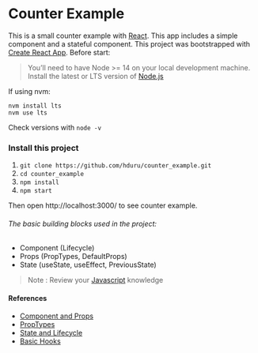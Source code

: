 
# Counter Example

This is a small counter example with [React](https://reactjs.org/). This app includes a simple component and a stateful component. This project was bootstrapped with [Create React App](https://github.com/facebook/create-react-app). Before start:

> You’ll need to have Node >= 14 on your local development machine. Install the latest or LTS version of [Node.js](https://nodejs.org/en/download/)

If using nvm:

```
nvm install lts
nvm use lts
```
Check versions with `node -v`

### Install this project

1) `git clone https://github.com/hduru/counter_example.git`
2) `cd counter_example`
3) `npm install`
4) `npm start`

Then open http://localhost:3000/ to see counter example.

###### The basic building blocks used in the project:

* Component (Lifecycle)
* Props (PropTypes, DefaultProps)
* State (useState, useEffect, PreviousState)

> Note : Review your [Javascript](https://developer.mozilla.org/en-US/docs/Web/JavaScript/Language_Overview) knowledge

#### References

* [Component and Props](https://reactjs.org/docs/components-and-props.html)
* [PropTypes](https://reactjs.org/docs/typechecking-with-proptypes.html)
* [State and Lifecycle](https://reactjs.org/docs/state-and-lifecycle.html)
* [Basic Hooks](https://reactjs.org/docs/hooks-reference.html#basic-hooks)